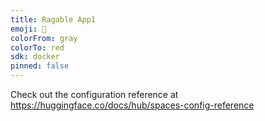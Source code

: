 ```yaml
---
title: Ragable App1
emoji: 🐢
colorFrom: gray
colorTo: red
sdk: docker
pinned: false
---
```


Check out the configuration reference at https://huggingface.co/docs/hub/spaces-config-reference

